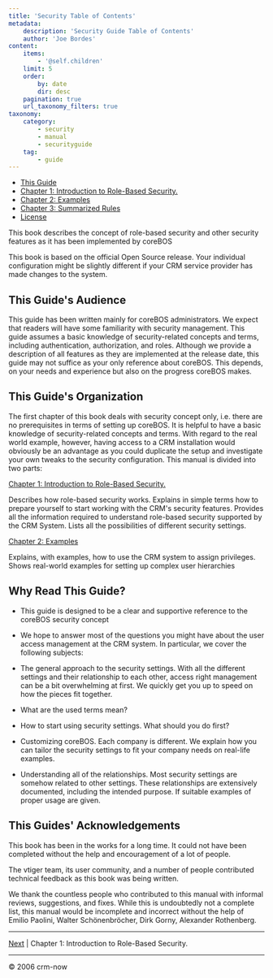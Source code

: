 ```yaml
---
title: 'Security Table of Contents'
metadata:
    description: 'Security Guide Table of Contents'
    author: 'Joe Bordes'
content:
    items:
        - '@self.children'
    limit: 5
    order:
        by: date
        dir: desc
    pagination: true
    url_taxonomy_filters: true
taxonomy:
    category:
        - security
        - manual
        - securityguide
    tag:
        - guide
---
```


- [This Guide](..)
- [Chapter 1: Introduction to Role-Based Security.](../introduction_too_roleBased_security)
- [Chapter 2: Examples](../examples)
- [Chapter 3: Summarized Rules](../summarized_rules)
- [License](../LicenseUsageAcknowledgements)

This book describes the concept of role-based security and other security features as it has been implemented by coreBOS

This book is based on the official Open Source release. Your individual configuration might be slightly different if your CRM service provider has made changes to the system.

## This Guide's Audience

This guide has been written mainly for coreBOS administrators. We expect that readers will have some familiarity with security management. This guide assumes a basic knowledge of security-related concepts and terms, including authentication, authorization, and roles. Although we provide a description of all features as they are implemented at the release date, this guide may not suffice as your only reference about coreBOS. This depends, on your needs and experience but also on the progress coreBOS makes.

## This Guide's Organization

The first chapter of this book deals with security concept only, i.e. there are no prerequisites in terms of setting up coreBOS. It is helpful to have a basic knowledge of security-related concepts and terms. With regard to the real world example, however, having access to a CRM installation would obviously be an advantage as you could duplicate the setup and investigate your own tweaks to the security configuration. This manual is divided into two parts:

[Chapter 1: Introduction to Role-Based Security.](../02.Introduction%20to%20Role-Based%20Security/)

Describes how role-based security works. Explains in simple terms how to prepare yourself to start working with the CRM's security features. Provides all the information required to understand role-based security supported by the CRM System. Lists all the possibilities of different security settings.

[Chapter 2: Examples](../03.Examples/)

Explains, with examples, how to use the CRM system to assign privileges. Shows real-world examples for setting up complex user hierarchies

## Why Read This Guide?

- This guide is designed to be a clear and supportive reference to the coreBOS security concept

- We hope to answer most of the questions you might have about the user access management at the CRM system. In particular, we cover the following subjects:

- The general approach to the security settings. With all the different settings and their relationship to each other, access right management can be a bit overwhelming at first. We quickly get you up to speed on how the pieces fit together.

- What are the used terms mean?

- How to start using security settings. What should you do first?

- Customizing coreBOS. Each company is different. We explain how you can tailor the security settings to fit your company needs on real-life examples.

- Understanding all of the relationships. Most security settings are somehow related to other settings. These relationships are extensively documented, including the intended purpose. If suitable examples of proper usage are given.

## This Guides' Acknowledgements

This book has been in the works for a long time. It could not have been completed without the help and encouragement of a lot of people.

The vtiger team, its user community, and a number of people contributed technical feedback as this book was being written.

We thank the countless people who contributed to this manual with informal reviews, suggestions, and fixes. While this is undoubtedly not a complete list, this manual would be incomplete and incorrect without the help of Emilio Paolini, Walter Schönenbröcher, Dirk Gorny, Alexander Rothenberg.

------------------------------------------------------------------------

[Next](../02.Introduction%20to%20Role-Based%20Security/) | Chapter 1: Introduction to Role-Based Security.

------------------------------------------------------------------------

© 2006 crm-now
